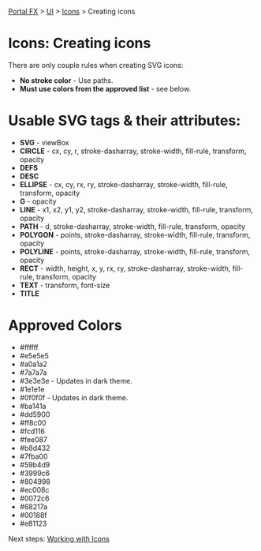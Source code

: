 
[Portal FX](/documentation/sections/portalfx) > [UI](/documentation/sections/portalfx#ui) > [Icons](portalfx-icons.md) > Creating icons

# Icons: Creating icons
There are only couple rules when creating SVG icons:

  * **No stroke color** \- Use paths.
  * **Must use colors from the approved list** \- see below.

# Usable SVG tags & their attributes:
 * **SVG** - viewBox
* **CIRCLE** - cx, cy, r, stroke-dasharray, stroke-width, fill-rule, transform, opacity
* **DEFS**
* **DESC**
* **ELLIPSE** - cx, cy, rx, ry, stroke-dasharray, stroke-width, fill-rule, transform, opacity
* **G** - opacity
* **LINE** - x1, x2, y1, y2, stroke-dasharray, stroke-width, fill-rule, transform, opacity
* **PATH** - d, stroke-dasharray, stroke-width, fill-rule, transform, opacity
* **POLYGON** - points, stroke-dasharray, stroke-width, fill-rule, transform, opacity
* **POLYLINE** - points, stroke-dasharray, stroke-width, fill-rule, transform, opacity
* **RECT** - width, height, x, y, rx, ry, stroke-dasharray, stroke-width, fill-rule, transform, opacity
* **TEXT** - transform, font-size
* **TITLE**

# Approved Colors
  * #ffffff
  * #e5e5e5
  * #a0a1a2
  * #7a7a7a
  * #3e3e3e - Updates in dark theme.
  * #1e1e1e
  * #0f0f0f - Updates in dark theme.
  * #ba141a
  * #dd5900
  * #ff8c00
  * #fcd116
  * #fee087
  * #b8d432
  * #7fba00
  * #59b4d9
  * #3999c6
  * #804998
  * #ec008c
  * #0072c6
  * #68217a
  * #00188f
  * #e81123

Next steps: [Working with Icons](portalfx-icons.md)

